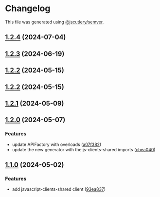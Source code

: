 # Changelog

This file was generated using [@jscutlery/semver](https://github.com/jscutlery/semver).

## [1.2.4](https://github.com/RedHatInsights/javascript-clients/compare/@redhat-cloud-services/javascript-clients-shared-1.2.3...@redhat-cloud-services/javascript-clients-shared-1.2.4) (2024-07-04)

## [1.2.3](https://github.com/RedHatInsights/javascript-clients/compare/@redhat-cloud-services/javascript-clients-shared-1.2.2...@redhat-cloud-services/javascript-clients-shared-1.2.3) (2024-06-19)

## [1.2.2](https://github.com/RedHatInsights/javascript-clients/compare/@redhat-cloud-services/javascript-clients-shared-1.2.1...@redhat-cloud-services/javascript-clients-shared-1.2.2) (2024-05-15)

## [1.2.2](https://github.com/RedHatInsights/javascript-clients/compare/@redhat-cloud-services/javascript-clients-shared-1.2.1...@redhat-cloud-services/javascript-clients-shared-1.2.2) (2024-05-15)

## [1.2.1](https://github.com/RedHatInsights/javascript-clients/compare/@redhat-cloud-services/javascript-clients-shared-1.2.0...@redhat-cloud-services/javascript-clients-shared-1.2.1) (2024-05-09)

## [1.2.0](https://github.com/RedHatInsights/javascript-clients/compare/@redhat-cloud-services/javascript-clients-shared-1.1.0...@redhat-cloud-services/javascript-clients-shared-1.2.0) (2024-05-07)


### Features

* update APIFactory with overloads ([a07f382](https://github.com/RedHatInsights/javascript-clients/commit/a07f382363a268622f42ee02c3a3ea33c90cce42))
* update the new generator with the js-clients-shared imports ([cbea040](https://github.com/RedHatInsights/javascript-clients/commit/cbea0403327f96f766ddbba02ce0aff412e5379f))

## [1.1.0](https://github.com/RedHatInsights/javascript-clients/compare/@redhat-cloud-services/javascript-clients-shared-1.0.0...@redhat-cloud-services/javascript-clients-shared-1.1.0) (2024-05-02)


### Features

* add javascript-clients-shared client ([93ea837](https://github.com/RedHatInsights/javascript-clients/commit/93ea8373485f32031fe24c99f1c162c707c3225f))
